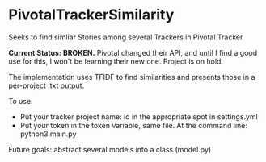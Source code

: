 # PivotalTrackerSimilarity
Seeks to find simliar Stories among several Trackers in Pivotal Tracker

**Current Status: BROKEN.** Pivotal changed their API, and until I find a good use for this, I won't be learning their new one.
Project is on hold.

The implementation uses TFIDF to find similarities and presents those in a per-project .txt output.

To use:
- Put your tracker project name: id in the appropriate spot in settings.yml
- Put your token in the token variable, same file.
At the command line: python3 main.py

Future goals:  abstract several models into a class (model.py)
